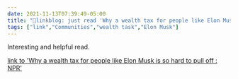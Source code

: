 ```yaml
---
date: 2021-11-13T07:39:49-05:00
title: "🔗linkblog: just read 'Why a wealth tax for people like Elon Musk is so hard to pull off : NPR'"
tags: ["link","Communities","wealth task","Elon Musk"]
---
```

Interesting and helpful read.
 
[link to 'Why a wealth tax for people like Elon Musk is so hard to pull off : NPR'](https://www.npr.org/2021/11/13/1054711913/progressives-wealth-tax-super-rich-elon-musk-jeff-bezos)
